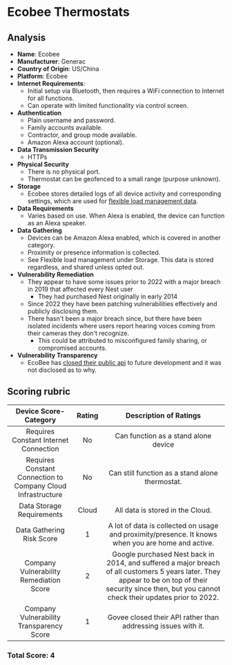 # Ecobee Thermostats
## Analysis
- **Name**: Ecobee
- **Manufacturer**: Generac
- **Country of Origin**: US/China
- **Platform**: Ecobee
- **Internet Requirements**:
    - Initial setup via Bluetooth, then requires a WiFi connection to Internet for all functions.
    - Can operate with limited functionality via control screen.
- **Authentication**
    - Plain username and password.
    - Family accounts available.  
    - Contractor, and group mode available.
    - Amazon Alexa account (optional).  
- **Data Transmission Security**
    - HTTPs
- **Physical Security**
    - There is no physical port.
    - Thermostat can be geofenced to a small range (purpose unknown).  
- **Storage**
    - Ecobee stores detailed logs of all device activity and corresponding settings, which are used for [flexible load management data](https://www.ecobee.com/en-us/utilities/).  
- **Data Requirements**
    - Varies based on use.  When Alexa is enabled, the device can function as an Alexa speaker.
- **Data Gathering**
  - Devices can be Amazon Alexa enabled, which is covered in another category.
  - Proximity or presence information is collected.
  - See Flexible load management under Storage. This data is stored regardless, and shared unless opted out. 
- **Vulnerability Remediation**
  - They appear to have some issues prior to 2022 with a major breach in 2019 that affected every Nest user
    - They had purchased Nest originally in early 2014
  - Since 2022 they have been patching vulnerabilities effectively and publicly disclosing them.  
  - There hasn't been a major breach since, but there have been isolated incidents where users report hearing voices coming from their cameras they don't recognize.  
    - This could be attributed to misconfigured family sharing, or compromised accounts.
- **Vulnerability Transparency**
  - EcoBee has [closed their public api](https://www.ecobee.com/en-us/developers/) to future development and it was not disclosed as to why.

## Scoring rubric
| Device Score-Category |  Rating | Description of Ratings | 
| :---: | :---: | :---: | 
| Requires Constant Internet Connection | No | Can function as a stand alone device |
| Requires Constant Connection to Company Cloud Infrastructure | No | Can still function as a stand alone thermostat. |
| Data Storage Requirements | Cloud | All data is stored in the Cloud. |
| Data Gathering Risk Score | 1 | A lot of data is collected on usage and proximity/presence.  It knows when you are home and active. |
| Company Vulnerability Remediation Score | 2 | Google purchased Nest back in 2014, and suffered a major breach of all customers 5 years later.  They appear to be on top of their security since then, but you cannot check their updates prior to 2022.   |
| Company Vulnerability Transparency Score | 1 | Govee closed their API rather than addressing issues with it. | 

### Total Score: 4
